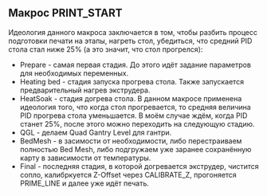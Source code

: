 ## Макрос PRINT_START

Идеология данного макроса заключается в том, чтобы разбить процесс подготовки печати на этапы, нагреть стол, убедиться, что средний PID стола стал ниже 25% (а это значит, что стол прогрелся):
- Prepare - самая первая стадия. До этого идёт задание параметров для необходимых переменных.
- Heating bed - стадия запуска прогрева стола. Также запускается предварительный нагрев экструдера.
- HeatSoak - стадия догрева стола. В данном макросе применена идеология того, что когда стол прогревается, то средняя величина PID прогрева стола уменьшается. В моём случае ждём, когда PID станет 25%, после этого можно переходить на следующую стадию.
- QGL - делаем Quad Gantry Level для гантри.
- BedMesh - в засимости от необходимости, либо перестраиваем полностью Bed Mesh, либо подгружаем уже заранее сохранённую карту в зависимости от температуры.
- Final - последняя стадия, в которой догревается экструдер, чистится сопло, калибркуется Z-Offset через CALIBRATE_Z, прогоняется PRIME_LINE и далее уже идёт печать.

